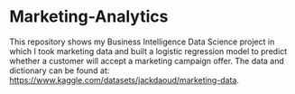 # Marketing-Analytics
This repository shows my Business Intelligence Data Science project in which I took marketing data and built a logistic regression model to predict whether a customer will accept a marketing campaign offer. The data and dictionary can be found at: https://www.kaggle.com/datasets/jackdaoud/marketing-data.
